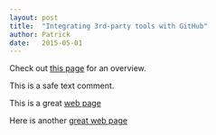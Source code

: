 ```yaml
---
layout: post
title:  "Integrating 3rd-party tools with GitHub"
author: Patrick
date:   2015-05-01
---
```

Check out [this page](https://github.com/integrations) for an overview.

This is a safe text comment.

This is a great [web page](http://www.google.com)

Here is another [great web page](http://www.google.com)

